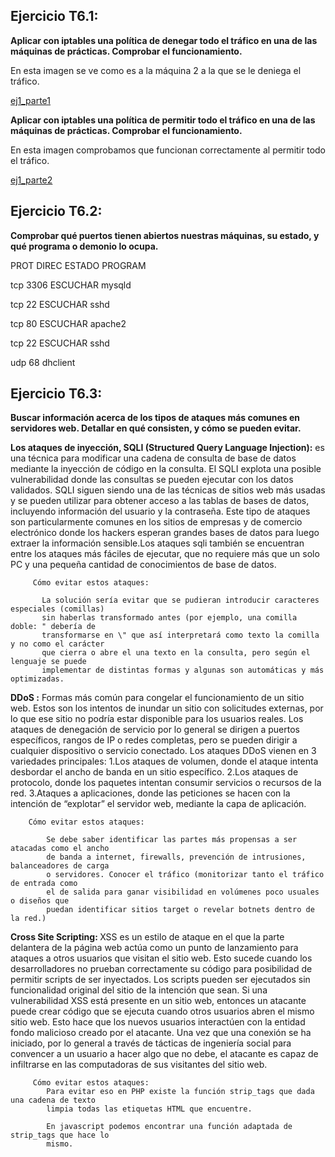 <h2><b>Ejercicio T6.1:</b></h2>
<b>Aplicar con iptables una política de denegar todo el tráfico
en una de las máquinas de prácticas.
Comprobar el funcionamiento.</b>

En esta imagen se ve como es a la máquina 2 a la que se le deniega el tráfico.

[ej1_parte1](https://github.com/Belindagh/SWAP/blob/master/imagenes_ejers/ej1_parte1.png?raw=true)

<b>Aplicar con iptables una política de permitir todo el tráfico
en una de las máquinas de prácticas.
Comprobar el funcionamiento.</b>

En esta imagen comprobamos que funcionan correctamente al permitir todo el tráfico.

[ej1_parte2](https://github.com/Belindagh/SWAP/blob/master/imagenes_ejers/ej1_parte2.png?raw=true)

<h2><b>Ejercicio T6.2:</b></h2>
<b>Comprobar qué puertos tienen abiertos nuestras máquinas,
su estado, y qué programa o demonio lo ocupa.</b>


PROT        DIREC         ESTADO           PROGRAM

tcp            3306          ESCUCHAR          mysqld

tcp            22            ESCUCHAR          sshd

tcp            80            ESCUCHAR          apache2

tcp            22            ESCUCHAR          sshd

udp            68                              dhclient


<h2><b>Ejercicio T6.3:</b></h2>
<b>Buscar información acerca de los tipos de ataques más comunes en servidores web. Detallar en qué consisten, y cómo se pueden evitar.</b>


 <b>Los ataques de inyección, SQLI (Structured Query Language Injection):</b> es una técnica para modificar
  una cadena de consulta de base de datos mediante la inyección de código en la consulta. El SQLI explota 
  una posible vulnerabilidad donde las consultas se pueden ejecutar con los datos validados.
  SQLI siguen siendo una de las técnicas de sitios web más usadas y se pueden utilizar para obtener acceso 
  a las tablas de bases de datos, incluyendo información del usuario y la contraseña. Este tipo de ataques 
  son particularmente comunes en los sitios de empresas y de comercio electrónico donde los hackers esperan 
  grandes bases de datos para luego extraer la información sensible.Los ataques sqli también se encuentran 
  entre los ataques más fáciles de ejecutar, que no requiere más que un solo PC y una pequeña cantidad de 
  conocimientos de base de datos.

         Cómo evitar estos ataques:

           La solución sería evitar que se pudieran introducir caracteres especiales (comillas)
           sin haberlas transformado antes (por ejemplo, una comilla doble: " debería de 
           transformarse en \" que así interpretará como texto la comilla y no como el carácter 
           que cierra o abre el una texto en la consulta, pero según el lenguaje se puede 
           implementar de distintas formas y algunas son automáticas y más optimizadas.



     
 <b>DDoS :</b>
    Formas más común para congelar el funcionamiento de un sitio web. Estos son los intentos de inundar 
    un sitio con solicitudes externas, por lo que ese sitio no podría estar disponible para los usuarios reales. 
    Los ataques de denegación de servicio por lo general se dirigen a puertos específicos, rangos de IP o redes completas,
    pero se pueden dirigir a cualquier dispositivo o servicio conectado.
    Los ataques DDoS vienen en 3 variedades principales:
        1.Los ataques de volumen, donde el ataque intenta desbordar el ancho de banda en un sitio específico.
        2.Los ataques de protocolo, donde los paquetes intentan consumir servicios o recursos de la red.
        3.Ataques a aplicaciones, donde las peticiones se hacen con la intención de “explotar” el servidor web, mediante la capa de aplicación.


        Cómo evitar estos ataques:
        
            Se debe saber identificar las partes más propensas a ser atacadas como el ancho 
            de banda a internet, firewalls, prevención de intrusiones, balanceadores de carga
            o servidores. Conocer el tráfico (monitorizar tanto el tráfico de entrada como
            el de salida para ganar visibilidad en volúmenes poco usuales o diseños que
            puedan identificar sitios target o revelar botnets dentro de la red.)
 


  <b>Cross Site Scripting: </b>
       XSS es un estilo de ataque en el que la parte delantera de la página web actúa como un
       punto de lanzamiento para ataques a otros usuarios que visitan el sitio web. Esto 
       sucede cuando los desarrolladores no prueban correctamente su código para posibilidad 
       de permitir scripts de ser inyectados. Los scripts pueden ser ejecutados sin
       funcionalidad original del sitio de la intención que sean.
       Si una vulnerabilidad XSS está presente en un sitio web, entonces un atacante puede 
       crear código que se ejecuta cuando otros usuarios abren el mismo sitio web. Esto hace 
       que los nuevos usuarios interactúen con la entidad fondo malicioso creado por el 
       atacante. Una vez que una conexión se ha iniciado, por lo general a través de tácticas 
       de ingeniería social para convencer a un usuario a hacer algo que no debe, el atacante 
       es capaz de infiltrarse en las computadoras de sus visitantes del sitio web.


         Cómo evitar estos ataques:
            Para evitar eso en PHP existe la función strip_tags que dada una cadena de texto 
            limpia todas las etiquetas HTML que encuentre.

            En javascript podemos encontrar una función adaptada de strip_tags que hace lo 
            mismo.
